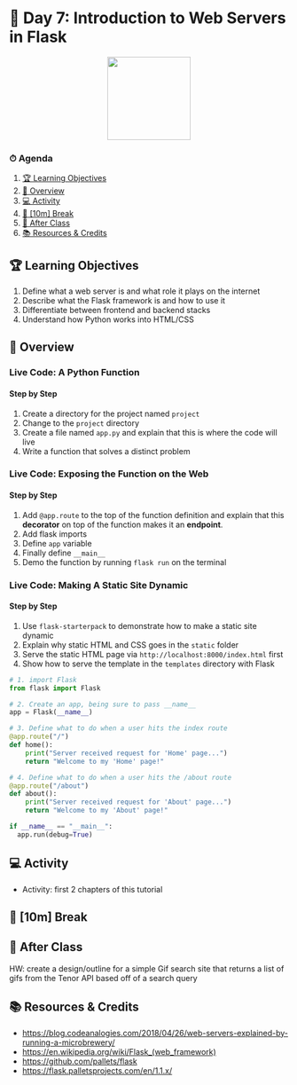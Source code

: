 # 📜 Day 7: Introduction to Web Servers in Flask

<p align="center">
  <img src="https://upload.wikimedia.org/wikipedia/commons/3/3c/Flask_logo.svg" height="150">
</p>

<!--
What students know so far...

Week 1
    1. [BEW] Static website (static HTML/basic CSS, chrome inspector)
    2. [BEW] Git & GitHub
    3. [CS] Variables, Functions, and Program Design
    4. [CS] Control Flow and Lists
Week 2
    1. [CS] Pseudocode and Flowchart Diagrams
    2. [BEW] Request-Response Cycle and MVC Architecture


TODO: Flask Starter Pack with pre-built static front end

TODO: Questions for Alan:
  - Will they know how to import Python packages by Day 7?
  - Will they know virtual environments? Should they yet?
  -
-->

### ⏱ Agenda

1. [🏆 Learning Objectives](#%f0%9f%8f%86-learning-objectives)
2. [📖 Overview](#%f0%9f%93%96-overview)
3. [💻 Activity](#%f0%9f%92%bb-activity)
4. [🌴 [10m] Break](#%f0%9f%8c%b4-10m-break)
5. [🌃 After Class](#%f0%9f%8c%83-after-class)
6. [📚 Resources & Credits](#%f0%9f%93%9a-resources--credits)

## 🏆 Learning Objectives

1. Define what a web server is and what role it plays on the internet
1. Describe what the Flask framework is and how to use it
1. Differentiate between frontend and backend stacks
1. Understand how Python works into HTML/CSS

## 📖 Overview

<!--
- TT: overview of how we learned basic frontend, but how do we drive it forward? What about data?
- TT: Overview of Flask: what it is, why we use it
-->

### Live Code: A Python Function

<!-- TT: Review of Python, you all were introduced to this via prework -->
<!-- Activity: some easy interview problem to solve in Python to get them warmed up again -->

#### Step by Step

1. Create a directory for the project named `project`
2. Change to the `project` directory
3. Create a file named `app.py` and explain that this is where the code will live
4. Write a function that solves a distinct problem

### Live Code: Exposing the Function on the Web

<!-- TT: Python is our backend (what’s a backend?) HTML/CSS is our frontend (what’s a frontend?) -->

#### Step by Step

1. Add `@app.route` to the top of the function definition and explain that this **decorator** on top of the function makes it an **endpoint**.
2. Add flask imports
3. Define `app` variable
4. Finally define `__main__`
5. Demo the function by running `flask run` on the terminal

### Live Code: Making A Static Site Dynamic

#### Step by Step

1. Use `flask-starterpack` to demonstrate how to make a static site dynamic
2. Explain why static HTML and CSS  goes in the `static` folder
3. Serve the static HTML page via `http://localhost:8000/index.html` first
4. Show how to serve the template in the `templates` directory with Flask

```python
# 1. import Flask
from flask import Flask

# 2. Create an app, being sure to pass __name__
app = Flask(__name__)

# 3. Define what to do when a user hits the index route
@app.route("/")
def home():
    print("Server received request for 'Home' page...")
    return "Welcome to my 'Home' page!"

# 4. Define what to do when a user hits the /about route
@app.route("/about")
def about():
    print("Server received request for 'About' page...")
    return "Welcome to my 'About' page!"

if __name__ == "__main__":
  app.run(debug=True)
```

## 💻 Activity


- Activity: first 2 chapters of this tutorial

## 🌴 [10m] Break

## 🌃 After Class


HW: create a design/outline for a simple Gif search site that returns a list of gifs from the Tenor API based off of a search query


## 📚 Resources & Credits

- https://blog.codeanalogies.com/2018/04/26/web-servers-explained-by-running-a-microbrewery/
- https://en.wikipedia.org/wiki/Flask_(web_framework)
- https://github.com/pallets/flask
- https://flask.palletsprojects.com/en/1.1.x/

